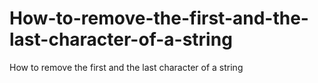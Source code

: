 # How-to-remove-the-first-and-the-last-character-of-a-string
How to remove the first and the last character of a string
